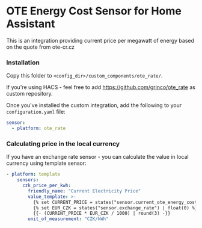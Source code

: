 # OTE Energy Cost Sensor for Home Assistant

This is an integration providing current price per megawatt of energy based on the quote
from ote-cr.cz

### Installation

Copy this folder to `<config_dir>/custom_components/ote_rate/`.

If you're using HACS - feel free to add https://github.com/grinco/ote_rate as custom repository.

Once you've installed the custom integration, add the following to your `configuration.yaml` file:

```yaml
sensor:
  - platform: ote_rate
```

### Calculating price in the local currency

If you have an exchange rate sensor - you can calculate the value in local currency using template sensor:
```yaml
- platform: template
    sensors:
      czk_price_per_kwh:
        friendly_name: "Current Electricity Price"
        value_template: >-
          {% set CURRENT_PRICE = states("sensor.current_ote_energy_cost") | float(0) %}
          {% set EUR_CZK = states("sensor.exchange_rate") | float(0) %}
          {{- (CURRENT_PRICE * EUR_CZK / 1000) | round(3) -}}
        unit_of_measurement: "CZK/kWh"
```
